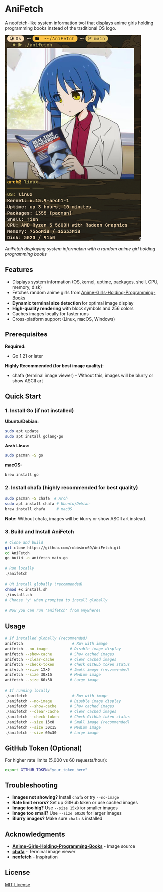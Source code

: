 # AniFetch

A neofetch-like system information tool that displays anime girls holding programming books instead of the traditional OS logo.

![AniFetch Example](pkg/example/screenshot-2025-08-05_08-33-45.png)

*AniFetch displaying system information with a random anime girl holding programming books*

## Features

- Displays system information (OS, kernel, uptime, packages, shell, CPU, memory, disk)
- Fetches random anime girls from [Anime-Girls-Holding-Programming-Books](https://github.com/cat-milk/Anime-Girls-Holding-Programming-Books)
- **Dynamic terminal size detection** for optimal image display
- **High-quality rendering** with block symbols and 256 colors
- Caches images locally for faster runs
- Cross-platform support (Linux, macOS, Windows)

## Prerequisites

**Required:**
- Go 1.21 or later

**Highly Recommended (for best image quality):**
- chafa (terminal image viewer) - Without this, images will be blurry or show ASCII art

## Quick Start

### 1. Install Go (if not installed)

**Ubuntu/Debian:**
```bash
sudo apt update
sudo apt install golang-go
```

**Arch Linux:**
```bash
sudo pacman -S go
```

**macOS:**
```bash
brew install go
```

### 2. Install chafa (highly recommended for best quality)

```bash
sudo pacman -S chafa  # Arch
sudo apt install chafa # Ubuntu/Debian
brew install chafa     # macOS
```

**Note:** Without chafa, images will be blurry or show ASCII art instead.

### 3. Build and Install AniFetch

```bash
# Clone and build
git clone https://github.com/robbsbro69/AniFetch.git
cd AniFetch
go build -o anifetch main.go

# Run locally
./anifetch

# OR install globally (recommended)
chmod +x install.sh
./install.sh
# Choose 'y' when prompted to install globally

# Now you can run 'anifetch' from anywhere!
```

## Usage

```bash
# If installed globally (recommended)
anifetch                      # Run with image
anifetch --no-image          # Disable image display
anifetch --show-cache        # Show cached images
anifetch --clear-cache       # Clear cached images
anifetch --check-token       # Check GitHub token status
anifetch --size 15x8         # Small image (recommended)
anifetch --size 30x15        # Medium image
anifetch --size 60x30        # Large image

# If running locally
./anifetch                    # Run with image
./anifetch --no-image        # Disable image display
./anifetch --show-cache      # Show cached images
./anifetch --clear-cache     # Clear cached images
./anifetch --check-token     # Check GitHub token status
./anifetch --size 15x8       # Small image (recommended)
./anifetch --size 30x15      # Medium image
./anifetch --size 60x30      # Large image
```

## GitHub Token (Optional)

For higher rate limits (5,000 vs 60 requests/hour):

```bash
export GITHUB_TOKEN="your_token_here"
```

## Troubleshooting

- **Images not showing?** Install `chafa` or try `--no-image`
- **Rate limit errors?** Set up GitHub token or use cached images
- **Image too big?** Use `--size 15x8` for smaller images
- **Image too small?** Use `--size 60x30` for larger images
- **Blurry images?** Make sure `chafa` is installed

## Acknowledgments

- **[Anime-Girls-Holding-Programming-Books](https://github.com/cat-milk/Anime-Girls-Holding-Programming-Books)** - Image source
- **[chafa](https://hpjansson.org/chafa/)** - Terminal image viewer
- **[neofetch](https://github.com/dylanaraps/neofetch)** - Inspiration

## License

[MIT License](LICENSE)
